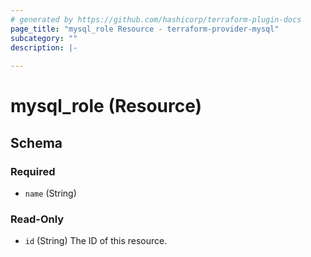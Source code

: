 ```yaml
---
# generated by https://github.com/hashicorp/terraform-plugin-docs
page_title: "mysql_role Resource - terraform-provider-mysql"
subcategory: ""
description: |-
  
---
```


# mysql_role (Resource)





<!-- schema generated by tfplugindocs -->
## Schema

### Required

- `name` (String)

### Read-Only

- `id` (String) The ID of this resource.


